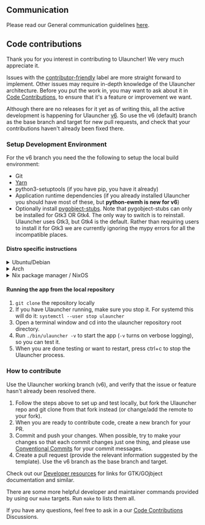 ## Communication

Please read our General communication guidelines [here](CODE_OF_CONDUCT.md#General_communication_guidelines).

## Code contributions

Thank you for you interest in contributing to Ulauncher! We very much appreciate it.

Issues with the [contributor-friendly](https://github.com/Ulauncher/Ulauncher/labels/contributor-friendly) label are more straight forward to implement. Other issues may require in-depth knowledge of the Ulauncher architecture. Before you put the work in, you may want to ask about it in [Code Contributions](https://github.com/Ulauncher/Ulauncher/discussions/categories/code-contributions), to ensure that it's a feature or improvement we want.

Although there are no releases for it yet as of writing this, all the active development is happening for Ulauncher [v6](https://github.com/Ulauncher/Ulauncher/milestone/7). So use the v6 (default) branch as the base branch and target for new pull requests, and check that your contributions haven't already been fixed there.

### Setup Development Environment

For the v6 branch you need the the following to setup the local build environment:

* Git
* [Yarn](https://classic.yarnpkg.com/en/docs/install)
* python3-setuptools (if you have pip, you have it already)
* Application runtime dependencies (if you already installed Ulauncher you should have most of these, but **python-ewmh is new for v6**)
* Optionally install [pygobject-stubs](https://github.com/pygobject/pygobject-stubs). Note that pygobject-stubs can only be installed for Gtk3 OR Gtk4. The only way to switch is to reinstall. Ulauncher uses Gtk3, but Gtk4 is the default. Rather than requiring users to install it for Gtk3 we are currently ignoring the mypy errors for all the incompatible places.

#### Distro specific instructions

<details>
  <summary>Ubuntu/Debian</summary>

  Install the development dependencies:

  ```sh
  sudo apt update && sudo apt install git bash make sed yarnpkg python3-setuptools debhelper dh-python
  ```

  Install the Python testing packages (read about the `PIP_BREAK_SYSTEM_PACKAGES` flag [here](https://peps.python.org/pep-0668/)):

  ```sh
  PYGOBJECT_STUB_CONFIG=Gtk3,Gdk3,Soup2 PIP_BREAK_SYSTEM_PACKAGES=1 pip3 install -r requirements.txt
  ```

  If you don't have Ulauncher installed already, install the runtime dependencies as well (requires universe repo):

  ```sh
  sudo add-apt-repository universe
  sudo apt install python3-{all,gi,gi-cairo,ewmh} gobject-introspection \
    gir1.2-{glib-2.0,gtk-3.0,webkit2-4.0,gtklayershell-0.1}
  ```

</details>

<details>
  <summary>Arch</summary>

  First, install your system updates:

  ```sh
  sudo pacman -Syu
  ```

  Install the development and testing dependencies:

  ```sh
  sudo pacman -Syu --needed git bash make sed yarn mypy ruff typos python-{build,black,pytest,pytest-mock,setuptools}
  ```

  To get types from pygobject, you need [pygobject-stubs](https://github.com/pygobject/pygobject-stubs) for GTK3. There is a AUR package for this, but it's only for GTK4, so the pip install is recommended (read about the `PIP_BREAK_SYSTEM_PACKAGES` flag [here](https://peps.python.org/pep-0668/)):

  ```sh
  PYGOBJECT_STUB_CONFIG=Gtk3,Gdk3,Soup2 PIP_BREAK_SYSTEM_PACKAGES=1 pip install --no-cache-dir pygobject-stubs
  ```

  If you don't have Ulauncher installed already, install the runtime dependencies as well:

  ```sh
  sudo pacman -Syu --needed gtk3 webkit2gtk-4.1 gtk-layer-shell python-{cairo,gobject,ewmh}
  ```

</details>

<details>
  <summary>Nix package manager / NixOS</summary>

1. build your development interpreter with `make nix-build-dev`
2. use the development interpreter (`./nix/dev/bin/python`) by either of:
   - pointing your favorite IDE to use it, make sure it adds repository root to `PYTHONPATH`,
   - using it directly from repository root (otherwise you will use the version of code built with environment),
3. rebuild the interpreter when project dependencies change,

Alternatively you can run the current code directly `make nix-run ARGS="<arg1> <arg2...>"`, without any IDE completion.

Jetbrains IDEs will have trouble discovering GTK objects (`from gi.repository import ...` are underlined red).
You will need to instruct it to build stub files from binaries by:
1. placing your cursor over red-underlined import,
2. pressing `Alt+Enter` to invoke a dropdown menu with suggested fixes,
3. selecting `Generate stubs for binary module gi.repository.Gtk`

</details>

#### Running the app from the local repository

1. `git clone` the repository locally
1. If you have Ulauncher running, make sure you stop it. For systemd this will do it: `systemctl --user stop ulauncher`
1. Open a terminal window and cd into the ulauncher repository root directory.
1. Run `./bin/ulauncher -v` to start the app (`-v` turns on verbose logging), so you can test it.
1. When you are done testing or want to restart, press ctrl+c to stop the Ulauncher process.

### How to contribute

Use the Ulauncher working branch (v6), and verify that the issue or feature hasn't already been resolved there.

1. Follow the steps above to set up and test locally, but fork the Ulauncher repo and git clone from that fork instead (or change/add the remote to your fork).
1. When you are ready to contribute code, create a new branch for your PR.
1. Commit and push your changes. When possible, try to make your changes so that each commit changes just one thing, and please use [Conventional Commits](https://www.conventionalcommits.org/) for your commit messages.
1. Create a pull request (provide the relevant information suggested by the template). Use the v6 branch as the base branch and target.

Check out our [Developer resources](https://github.com/Ulauncher/Ulauncher/discussions/879) for links for GTK/GOjbject documentation and similar.

There are some more helpful developer and maintainer commands provided by using our `make` targets. Run `make` to lists them all.

If you have any questions, feel free to ask in a our [Code Contributions](https://github.com/Ulauncher/Ulauncher/discussions/categories/code-contributions) Discussions.
